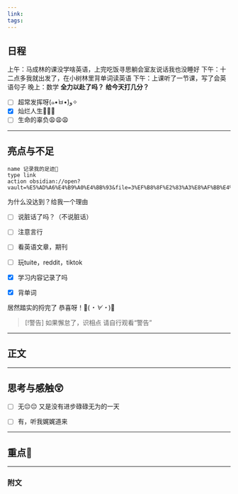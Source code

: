 ```yaml
---
link: 
tags:
---
```

## 日程
上午：马成林的课没学啥英语，上完吃饭寻思躺会室友说话我也没睡好
下午：十二点多我就出发了，在小树林里背单词读英语
下午：上课听了一节课，写了会英语句子
晚上：数学
**全力以赴了吗？**
**给今天打几分？**
- [ ] 超常发挥呀(๑•̀ㅂ•́)و✧
- [x] 灿烂人生🌊🌊🌊
- [ ] 生命的辜负😩😩😩

---
## 亮点与不足
```button
name 记录我的足迹👣
type link
action obsidian://open?vault=%E5%AD%A6%E4%B9%A0%E4%BB%93&file=3%EF%B8%8F%E2%83%A3%E8%AF%BB%E4%B8%87%E5%8D%B7%E4%B9%A6%2F2.%E5%AD%A6%E4%B9%A0%2F%E8%8B%B1%E8%AF%AD%2F%E8%AE%B0%E5%BD%95
```
为什么没达到？给我一个理由
- [ ] 说脏话了吗？（不说脏话）

- [ ] 注意言行

- [ ] 看英语文章，期刊

- [ ] 玩tuite，reddit，tiktok

- [x] 学习内容记录了吗

- [x] 背单词

居然踏实的捋完了
恭喜呀！🎉(*・∀・*)🎉
> [!警告]
> 如果懈怠了，识相点
> 请自行观看“警告”

---
## 正文



---
## 思考与感触😲
- [ ] 无😔😔
 又是没有进步碌碌无为的一天
- [ ] 有，听我娓娓道来


---
## 重点🦊


---

### 附文

